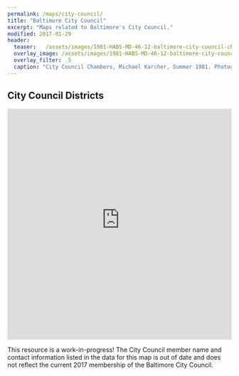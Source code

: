 ```yaml
---
permalink: /maps/city-council/
title: "Baltimore City Council"
excerpt: "Maps related to Baltimore's City Council."
modified: 2017-01-29
header:
  teaser:   /assets/images/1981-HABS-MD-46-12-baltimore-city-council-chambers.jpg
  overlay_image: /assets/images/1981-HABS-MD-46-12-baltimore-city-council-chambers.jpg
  overlay_filter: .5
  caption: "City Council Chambers, Michael Karcher, Summer 1981. Photograph courtesy [Library of Congress/HABS MD-46-12](http://www.loc.gov/pictures/item/md0957.photos.085901p/) (PD)."
---
```


## City Council Districts

<iframe width="100%" height="520" frameborder="0" src="https://baltimoreheritage.carto.com/builder/3994bb8e-c6da-11e5-a912-0e31c9be1b51/embed" allowfullscreen webkitallowfullscreen mozallowfullscreen oallowfullscreen msallowfullscreen></iframe>

This resource is a work-in-progress! The City Council member name and contact information listed in the data for this map is out of date and does not reflect the current 2017 membership of the Baltimore City Council.
